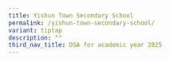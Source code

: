 ```yaml
---
title: Yishun Town Secondary School
permalink: /yishun-town-secondary-school/
variant: tiptap
description: ""
third_nav_title: DSA for academic year 2025
---
```

